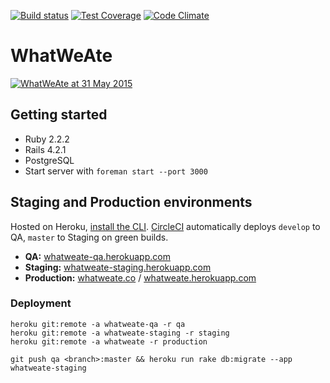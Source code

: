 [![Build status](https://circleci.com/gh/whatweate/whatweate.svg?style=shield)](https://circleci.com/gh/whatweate/whatweate)
[![Test Coverage](https://codeclimate.com/github/whatweate/whatweate/badges/coverage.svg)](https://codeclimate.com/github/whatweate/whatweate/coverage)
[![Code Climate](https://codeclimate.com/github/whatweate/whatweate/badges/gpa.svg)](https://codeclimate.com/github/whatweate/whatweate)

# WhatWeAte

[![WhatWeAte at 31 May 2015](https://cloud.githubusercontent.com/assets/885223/7902825/cf1557f8-07be-11e5-93f0-facdfb4ffe82.png)](http://whatweate.co)

## Getting started

- Ruby 2.2.2
- Rails 4.2.1
- PostgreSQL
- Start server with `foreman start --port 3000`

## Staging and Production environments

Hosted on Heroku, [install the CLI](https://toolbelt.heroku.com/). [CircleCI](https://circleci.com/gh/what-we-ate/what-we-ate) automatically deploys `develop` to QA, `master` to Staging on green builds.

- **QA:** [whatweate-qa.herokuapp.com](http://whatweate-qa.herokuapp.com)
- **Staging:** [whatweate-staging.herokuapp.com](http://whatweate-staging.herokuapp.com)
- **Production:** [whatweate.co](http://whatweate.co) / [whatweate.herokuapp.com](http://whatweate.herokuapp.com)

### Deployment

```
heroku git:remote -a whatweate-qa -r qa
heroku git:remote -a whatweate-staging -r staging
heroku git:remote -a whatweate -r production

git push qa <branch>:master && heroku run rake db:migrate --app whatweate-staging
```
